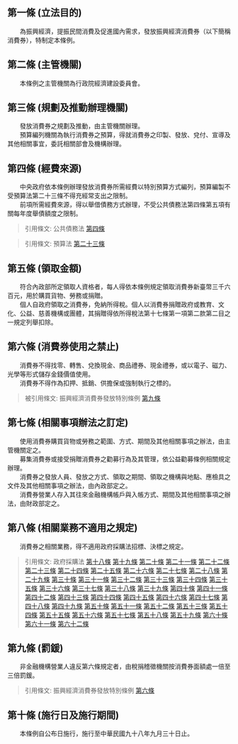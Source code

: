 第一條 (立法目的)
-----------------
　　為振興經濟，提振民間消費及促進國內需求，發放振興經濟消費券（以下簡稱消費券），特制定本條例。  


第二條 (主管機關)
-----------------
　　本條例之主管機關為行政院經濟建設委員會。  


第三條 (規劃及推動辦理機關)
---------------------------
　　發放消費券之規劃及推動，由主管機關辦理。  
　　預算編列機關為執行消費券之預算，得就消費券之印製、發放、兌付、宣導及其他相關事宜，委託相關部會及機構辦理。  


第四條 (經費來源)
-----------------
　　中央政府依本條例辦理發放消費券所需經費以特別預算方式編列，預算編製不受預算法第二十三條不得充經常支出之限制。  
　　前項所需經費來源，得以舉借債務方式辦理，不受公共債務法第四條第五項有關每年度舉債額度之限制。  
> 引用條文: 公共債務法 [第四條](../../財政金融/國庫/公共債務法.md#第四條-適用範圍)

> 引用條文: 預算法 [第二十三條](../../主計/預算/預算法.md#第二十三條-收支平衡原則)



第五條 (領取金額)
-----------------
　　符合內政部所定領取人資格者，每人得依本條例規定領取消費券新臺幣三千六百元，用於購買貨物、勞務或捐贈。  
　　個人自政府領取之消費券，免納所得稅。個人以消費券捐贈政府或教育、文化、公益、慈善機構或團體，其捐贈得依所得稅法第十七條第一項第二款第二目之一規定列舉扣除。  


第六條 (消費券使用之禁止)
-------------------------
　　消費券不得找零、轉售、兌換現金、商品禮券、現金禮券，或以電子、磁力、光學等形式儲存金錢價值使用。  
　　消費券不得作為扣押、抵銷、供擔保或強制執行之標的。  
> 被引用條文: 振興經濟消費券發放特別條例 [第九條](../../國家發展/經濟建設/振興經濟消費券發放特別條例.md#第九條-罰鍰)



第七條 (相關事項辦法之訂定)
---------------------------
　　使用消費券購買貨物或勞務之範圍、方式、期間及其他相關事項之辦法，由主管機關定之。  
　　募集消費券或接受捐贈消費券之勸募行為及其管理，依公益勸募條例相關規定辦理。  
　　消費券之發放人員、發放之方式、領取之期間、領取之機構與地點、應檢具之文件及其他相關事項之辦法，由內政部定之。  
　　消費券營業人存入其往來金融機構帳戶與入帳方式、期間及其他相關事項之辦法，由財政部定之。  


第八條 (相關業務不適用之規定)
-----------------------------
　　消費券之相關業務，得不適用政府採購法招標、決標之規定。  
> 引用條文: 政府採購法 [第十八條](../../財政金融/政府採購/政府採購法.md#第十八條-招標之方式及定義) [第十九條](../../財政金融/政府採購/政府採購法.md#第十九條-公開招標) [第二十條](../../財政金融/政府採購/政府採購法.md#第二十條-選擇性招標) [第二十一條](../../財政金融/政府採購/政府採購法.md#第二十一條-選擇性招標得建立合格廠商名單) [第二十二條](../../財政金融/政府採購/政府採購法.md#第二十二條-限制性招標) [第二十三條](../../財政金融/政府採購/政府採購法.md#第二十三條-未達公告金額之招標方式) [第二十四條](../../財政金融/政府採購/政府採購法.md#第二十四條-統包) [第二十五條](../../財政金融/政府採購/政府採購法.md#第二十五條-共同投標) [第二十六條](../../財政金融/政府採購/政府採購法.md#第二十六條-招標文件之訂定) [第二十七條](../../財政金融/政府採購/政府採購法.md#第二十七條-招標之公告) [第二十八條](../../財政金融/政府採購/政府採購法.md#第二十八條-標期之訂定) [第二十九條](../../財政金融/政府採購/政府採購法.md#第二十九條-公開發給、發售或郵遞招標文件) [第三十條](../../財政金融/政府採購/政府採購法.md#第三十條-押標金及保證金) [第三十一條](../../財政金融/政府採購/政府採購法.md#第三十一條-押標金之發還及不予發還之情形) [第三十二條](../../財政金融/政府採購/政府採購法.md#第三十二條-保證金之抵充及擔保責任) [第三十三條](../../財政金融/政府採購/政府採購法.md#第三十三條-投標文件之遞送) [第三十四條](../../財政金融/政府採購/政府採購法.md#第三十四條-招標文件公告前應予保密) [第三十五條](../../財政金融/政府採購/政府採購法.md#第三十五條-替代方案提出之時機及條件) [第三十六條](../../財政金融/政府採購/政府採購法.md#第三十六條-投標廠商資格之規定) [第三十七條](../../財政金融/政府採購/政府採購法.md#第三十七條-訂定投標廠商資格不得不當限制) [第三十八條](../../財政金融/政府採購/政府採購法.md#第三十八條-政黨及其關係企業不得參與投標) [第三十九條](../../財政金融/政府採購/政府採購法.md#第三十九條-委託廠商專案管理) [第四十條](../../財政金融/政府採購/政府採購法.md#第四十條-代辦採購) [第四十一條](../../財政金融/政府採購/政府採購法.md#第四十一條-招標文件疑義之處理) [第四十二條](../../財政金融/政府採購/政府採購法.md#第四十二條-分段開標) [第四十三條](../../財政金融/政府採購/政府採購法.md#第四十三條-採購得採行之措施) [第四十四條](../../財政金融/政府採購/政府採購法.md#第四十四條-優先決標予國內廠商之情形) [第四十五條](../../財政金融/政府採購/政府採購法.md#第四十五條-公開招標) [第四十六條](../../財政金融/政府採購/政府採購法.md#第四十六條-底價之訂定及訂定時機) [第四十七條](../../財政金融/政府採購/政府採購法.md#第四十七條-不訂底價之原則) [第四十八條](../../財政金融/政府採購/政府採購法.md#第四十八條-不予開標決標之情形) [第四十九條](../../財政金融/政府採購/政府採購法.md#第四十九條-未達公告金額之採購應取得報價或企劃書之情形) [第五十條](../../財政金融/政府採購/政府採購法.md#第五十條-不予投標廠商開標或投標之情形) [第五十一條](../../財政金融/政府採購/政府採購法.md#第五十一條-審標疑義之處理及結果之通知) [第五十二條](../../財政金融/政府採購/政府採購法.md#第五十二條-決標之辦理原則) [第五十三條](../../財政金融/政府採購/政府採購法.md#第五十三條-超底價之決標) [第五十四條](../../財政金融/政府採購/政府採購法.md#第五十四條-未訂底價之決標) [第五十五條](../../財政金融/政府採購/政府採購法.md#第五十五條-最低標決標之採購無法決標處理) [第五十六條](../../財政金融/政府採購/政府採購法.md#第五十六條-最有利標) [第五十七條](../../財政金融/政府採購/政府採購法.md#第五十七條-協商之原則) [第五十八條](../../財政金融/政府採購/政府採購法.md#第五十八條-標價不合理之處理) [第五十九條](../../財政金融/政府採購/政府採購法.md#第五十九條-採購契約) [第六十條](../../財政金融/政府採購/政府採購法.md#第六十條-廠商未依機關通知辦理之結果) [第六十一條](../../財政金融/政府採購/政府採購法.md#第六十一條-決標結果之公告) [第六十二條](../../財政金融/政府採購/政府採購法.md#第六十二條-決標資料之彙送)



第九條 (罰鍰)
-------------
　　非金融機構營業人違反第六條規定者，由稅捐稽徵機關按消費券面額處一倍至三倍罰鍰。  
> 引用條文: 振興經濟消費券發放特別條例 [第六條](../../國家發展/經濟建設/振興經濟消費券發放特別條例.md#第六條-消費券使用之禁止)



第十條 (施行日及施行期間)
-------------------------
　　本條例自公布日施行，施行至中華民國九十八年九月三十日止。